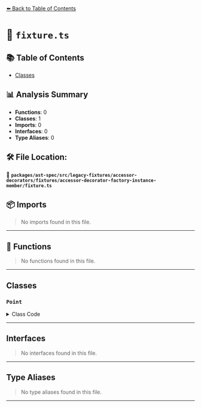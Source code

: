[⬅️ Back to Table of Contents](../../../../../../../index.md)

# 📄 `fixture.ts`

## 📚 Table of Contents

- [Classes](#classes)

## 📊 Analysis Summary

- **Functions**: 0
- **Classes**: 1
- **Imports**: 0
- **Interfaces**: 0
- **Type Aliases**: 0

## 🛠️ File Location:
📂 **`packages/ast-spec/src/legacy-fixtures/accessor-decorators/fixtures/accessor-decorator-factory-instance-member/fixture.ts`**

## 📦 Imports

> No imports found in this file.


---

## 🔧 Functions

> No functions found in this file.


---

## Classes

### `Point`

<details><summary>Class Code</summary>

```ts
class Point {
  @configurable(false)
  get x() {
    return this._x;
  }
}
```
</details>


---

## Interfaces

> No interfaces found in this file.


---

## Type Aliases

> No type aliases found in this file.


---